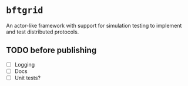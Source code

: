# `bftgrid`

An actor-like framework with support for simulation testing to implement and test distributed protocols.

## TODO before publishing

- [ ] Logging
- [ ] Docs
- [ ] Unit tests?
